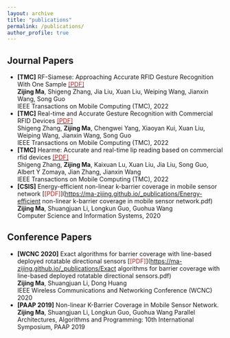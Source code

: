 ```yaml
---
layout: archive
title: "publications"
permalink: /publications/
author_profile: true
---
```


## Journal Papers
- **[TMC]** RF-Siamese: Approaching Accurate RFID Gesture Recognition With One Sample [<span style="color: #B22222;">[PDF]</span>](https://ma-zijing.github.io//_publications/RF-Siamese.pdf)  
**Zijing Ma**, Shigeng Zhang, Jia Liu, Xuan Liu, Weiping Wang, Jianxin Wang, Song Guo   
IEEE Transactions on Mobile Computing (TMC), 2022
- **[TMC]** Real-time and Accurate Gesture Recognition with Commercial RFID Devices [<span style="color: #B22222;">[PDF]</span>](https://ma-zijing.github.io//_publications/Real-time_and_Accurate_Gesture_Recognition_with_Commercial_RFID_Devices.pdf)     
Shigeng Zhang, **Zijing Ma**, Chengwei Yang, Xiaoyan Kui, Xuan Liu, Weiping Wang, Jianxin Wang, Song Guo  
IEEE Transactions on Mobile Computing (TMC), 2022
- **[TMC]** Hearme: Accurate and real-time lip reading based on commercial rfid devices [<span style="color: #B22222;">[PDF]</span>](https://ma-zijing.github.io//_publications/HearMe_Accurate_and_Real-time_Lip_Reading_based_on_Commercial_RFID_Devices.pdf)    
Shigeng Zhang, **Zijing Ma**, Kaixuan Lu, Xuan Liu, Jia Liu, Song Guo, Albert Y Zomaya, Jian Zhang, Jianxin Wang  
IEEE Transactions on Mobile Computing (TMC), 2022  
- **[CSIS]** Energy-efficient non-linear k-barrier coverage in mobile sensor network [<span style="color: #B22222;">[PDF]</span>](https://ma-zijing.github.io/_publications/Energy-efficient non-linear k-barrier coverage in mobile sensor network.pdf)   
**Zijing Ma**, Shuangjuan Li, Longkun Guo, Guohua Wang   
Computer Science and Information Systems, 2020
  
## Conference Papers

- **[WCNC 2020]** Exact algorithms for barrier coverage with line-based deployed rotatable directional sensors [<span style="color: #B22222;">[PDF]</span>](https://ma-zijing.github.io/_publications/Exact algorithms for barrier coverage with line-based deployed rotatable directional sensors.pdf)    
**Zijing Ma**, Shuangjuan Li, Dong Huang   
IEEE Wireless Communications and Networking Conference (WCNC) 2020
- **[PAAP 2019]** Non-linear K-Barrier Coverage in Mobile Sensor Network.
**Zijing Ma**, Shuangjuan Li, Longkun Guo, Guohua Wang
Parallel Architectures, Algorithms and Programming: 10th International Symposium, PAAP 2019